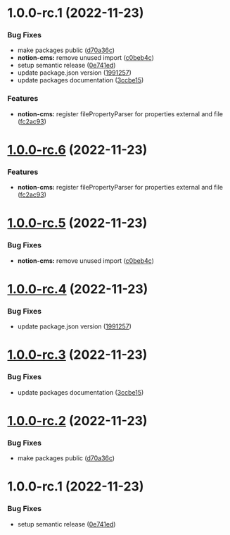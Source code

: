 # 1.0.0-rc.1 (2022-11-23)


### Bug Fixes

* make packages public ([d70a36c](https://github.com/syneki/notion-cms/commit/d70a36ca00b78046c924bfc6e75029e1f2b21150))
* **notion-cms:** remove unused import ([c0beb4c](https://github.com/syneki/notion-cms/commit/c0beb4cc059361a4e304368801b5f05ad82faa02))
* setup semantic release ([0e741ed](https://github.com/syneki/notion-cms/commit/0e741edac5dc01c9361882d407c986db0b1821fa))
* update package.json version ([1991257](https://github.com/syneki/notion-cms/commit/1991257edf2b84388b931ebc03e62febc29d068f))
* update packages documentation ([3ccbe15](https://github.com/syneki/notion-cms/commit/3ccbe156112a32094638616a8955e33315bf19d9))


### Features

* **notion-cms:** register filePropertyParser for properties external and file ([fc2ac93](https://github.com/syneki/notion-cms/commit/fc2ac9330d3d1c06fa0517229208573b105ccdd1))

# [1.0.0-rc.6](https://github.com/syneki/notion-cms/compare/notion-cms-v1.0.0-rc.5...notion-cms-v1.0.0-rc.6) (2022-11-23)


### Features

* **notion-cms:** register filePropertyParser for properties external and file ([fc2ac93](https://github.com/syneki/notion-cms/commit/fc2ac9330d3d1c06fa0517229208573b105ccdd1))

# [1.0.0-rc.5](https://github.com/syneki/notion-cms/compare/notion-cms-v1.0.0-rc.4...notion-cms-v1.0.0-rc.5) (2022-11-23)


### Bug Fixes

* **notion-cms:** remove unused import ([c0beb4c](https://github.com/syneki/notion-cms/commit/c0beb4cc059361a4e304368801b5f05ad82faa02))

# [1.0.0-rc.4](https://github.com/syneki/notion-cms/compare/notion-cms-v1.0.0-rc.3...notion-cms-v1.0.0-rc.4) (2022-11-23)


### Bug Fixes

* update package.json version ([1991257](https://github.com/syneki/notion-cms/commit/1991257edf2b84388b931ebc03e62febc29d068f))

# [1.0.0-rc.3](https://github.com/syneki/notion-cms/compare/notion-cms-v1.0.0-rc.2...notion-cms-v1.0.0-rc.3) (2022-11-23)


### Bug Fixes

* update packages documentation ([3ccbe15](https://github.com/syneki/notion-cms/commit/3ccbe156112a32094638616a8955e33315bf19d9))

# [1.0.0-rc.2](https://github.com/syneki/notion-cms/compare/notion-cms-v1.0.0-rc.1...notion-cms-v1.0.0-rc.2) (2022-11-23)


### Bug Fixes

* make packages public ([d70a36c](https://github.com/syneki/notion-cms/commit/d70a36ca00b78046c924bfc6e75029e1f2b21150))

# 1.0.0-rc.1 (2022-11-23)


### Bug Fixes

* setup semantic release ([0e741ed](https://github.com/syneki/notion-cms/commit/0e741edac5dc01c9361882d407c986db0b1821fa))
